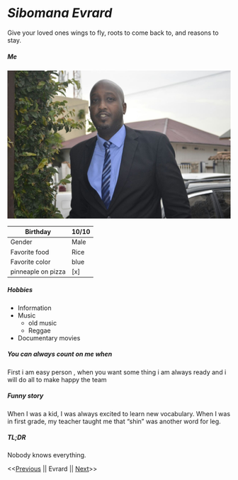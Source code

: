 # *Sibomana Evrard*

Give your loved ones wings to fly, roots to come back to, and reasons to stay.

##### Me

![](https://github.com/evrardsibo/challenge-markdown/blob/chall/evrard.jpg)


| Birthday       | 10/10     | 
|-----------     |-----------|
| Gender         | Male      | 
| Favorite food  | Rice      |
| Favorite color |  blue     |
| pinneaple on pizza | [x]  |

##### Hobbies

* Information
* Music 
    - old music
    - Reggae
* Documentary movies

##### You can always count on me when

First i am easy person , when you want some thing i am always ready and i will do all to make happy the team

##### Funny story

When I was a kid, I was always excited to learn new vocabulary. When I was in first grade, my teacher taught me that “shin” was another word for leg.

##### TL;DR

Nobody knows everything.

<<[Previous](https://github.com/EvelyneCG/challenge-markdown/blob/main/MarkDown.md) || Evrard || [Next](https://github.com/FrankZiWANG-dev/Markdown-solo)>>


